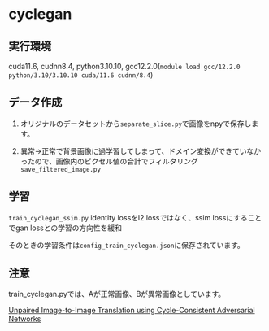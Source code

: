 # cyclegan

## 実行環境
cuda11.6, cudnn8.4, python3.10.10, gcc12.2.0(`module load gcc/12.2.0 python/3.10/3.10.10 cuda/11.6 cudnn/8.4`)


## データ作成
1. オリジナルのデータセットから```separate_slice.py```で画像をnpyで保存します。

2. 異常→正常で背景画像に過学習してしまって、ドメイン変換ができていなかったので、画像内のピクセル値の合計でフィルタリング ```save_filtered_image.py```

## 学習
```train_cyclegan_ssim.py``` 
identity lossをl2 lossではなく、ssim lossにすることでgan lossとの学習の方向性を緩和


そのときの学習条件は```config_train_cyclegan.json```に保存されています。



## 注意
train_cyclegan.pyでは、Aが正常画像、Bが異常画像としています。


[Unpaired Image-to-Image Translation using Cycle-Consistent Adversarial Networks](https://arxiv.org/abs/1703.10593)
